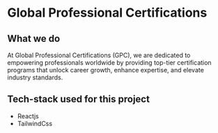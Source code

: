 # Global Professional Certifications

## What we do
At Global Professional Certifications (GPC), we are dedicated to empowering professionals worldwide by providing top-tier certification programs that unlock career growth, enhance expertise, and elevate industry standards.

## Tech-stack used for this project
* Reactjs
* TailwindCss